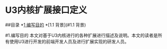 U3内核扩展接口定义
=============

##目录
*[1 编写目的](#1.编写目的)
*[1.1 背景](#1.1 背景)

#1.编写目的
    本文对基于U3内核进行的各种扩展进行描述及说明。本文的读者是所有使用U3进行开发的前端开发人员及进行扩展实现的研发人员。
